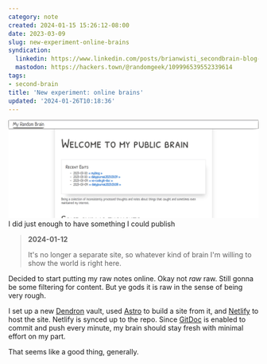 ```yaml
---
category: note
created: 2024-01-15 15:26:12-08:00
date: 2023-03-09
slug: new-experiment-online-brains
syndication:
  linkedin: https://www.linkedin.com/posts/brianwisti_secondbrain-blog-dendron-activity-7039779011014647808-zEd4?utm_source=share&utm_medium=member_desktop
  mastodon: https://hackers.town/@randomgeek/109996539552339614
tags:
- second-brain
title: 'New experiment: online brains'
updated: '2024-01-26T10:18:36'
---
```


![attachments/img/2023/cover-2023-03-09.jpg](../../../attachments/img/2023/cover-2023-03-09.jpg)
I did just enough to have something I could publish

 > 
 > **2024-01-12**
>
 > It's no longer a separate site, so whatever kind of brain I'm willing to show the world is right here.

Decided to start putting my raw notes online. Okay not *raw* raw. Still gonna be some filtering for content. But ye gods it is raw in the sense of being very rough.

I set up a new [Dendron](https://dendron.so) vault, used [Astro](../../../card/Astro.md) to build a site from it, and [Netlify](https://netlify.com) to host the site. Netlify is synced up to the repo. Since [GitDoc](https://marketplace.visualstudio.com/items?itemName=vsls-contrib.gitdoc) is enabled to commit and push every minute, my brain should stay fresh with minimal effort on my part.

That seems like a good thing, generally.